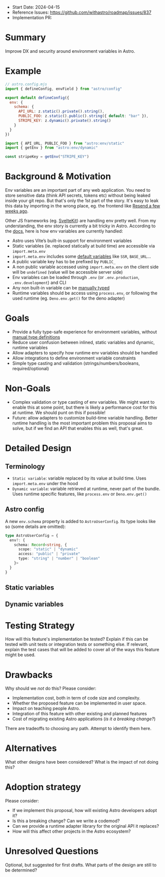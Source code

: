 <!--
  Note: You are probably looking for `stage-1--discussion-template.md`!
  This template is reserved for anyone championing an already-approved proposal.

  Community members who would like to propose an idea or feature should begin
  by creating a GitHub Discussion. See the repo README.md for more info.

  To use this template: create a new, empty file in the repo under `proposals/${ID}.md`.
  Replace `${ID}` with the official accepted proposal ID, found in the GitHub Issue
  of the accepted proposal.
-->

- Start Date: 2024-04-15
- Reference Issues: https://github.com/withastro/roadmap/issues/837
- Implementation PR: <!-- leave empty -->

# Summary

Improve DX and security around environment variables in Astro.

# Example

```js
// astro.config.mjs
import { defineConfig, envField } from "astro/config"

export default defineConfig({
  env: {
    schema: {
      API_URL: z.static().private().string(),
      PUBLIC_FOO: z.static().public().string({ default: "bar" }),
      STRIPE_KEY: z.dynamic().private().string()
    }
  }
})
```

```ts
import { API_URL, PUBLIC_FOO } from "astro:env/static"
import { getEnv } from "astro:env/dynamic"

const stripeKey = getEnv("STRIPE_KEY")
```

# Background & Motivation

Env variables are an important part of any web application. You need to store sensitive data (think API secrets, tokens etc) without being leaked inside your git repo. But that's only the 1st part of the story. It's easy to leak this data by importing in the wrong place, eg. the frontend like [Resend a few weeks ago](https://resend.com/blog/incident-report-for-january-10-2024).

Other JS frameworks (eg. [SvelteKit](https://kit.svelte.dev/docs/modules#$env-dynamic-private)) are handling env pretty well. From my understanding, the env story is currently a bit tricky in Astro. According to the [docs](https://docs.astro.build/en/guides/environment-variables/), here is how env variables are currently handled:

- Astro uses Vite’s built-in support for environment variables
- Static variables (ie. replaced statically at build time) are accessible via `import.meta.env`
- `import.meta.env` includes some [default variables](https://docs.astro.build/en/guides/environment-variables/#default-environment-variables) like `SSR`, `BASE_URL`...
- A public variable key has to be prefixed by `PUBLIC_`
- A non public variable accessed using `import.meta.env` on the client side will be `undefined` (value will be accessible server side)
- Env variables can be loaded through `.env` (or `.env.production`, `.env.development`) and CLI
- Any non built-in variable can be [manually typed]([.env.production](https://docs.astro.build/en/guides/environment-variables/#intellisense-for-typescript))
- Runtime variables should be access using `process.env`, or following the used runtime (eg. `Deno.env.get()` for the deno adapter)

# Goals

- Provide a fully type-safe experience for environment variables, without [manual type definitions](https://docs.astro.build/en/guides/environment-variables/#intellisense-for-typescript)
- Reduce user confusion between inlined, static variables and dynamic, runtime variables
- Allow adapters to specify how runtime env variables should be handled
- Allow integrations to define environment variable constraints
- Simple type casting and validation (strings/numbers/booleans, required/optional)

# Non-Goals

- Complex validation or type casting of env variables. We might want to enable this at some point, but there is likely a performance cost for this at runtime. We should punt on this if possible!
- Future: allow adapters to customize build-time variable handling. Better runtime handling is the most important problem this proposal aims to solve, but if we find an API that enables this as well, that's great.

# Detailed Design

## Terminology

- `Static variable`: variable replaced by its value at build time. Uses `import.meta.env` under the hood
- `Dynamic variable`: variable retrieved at runtime, never part of the bundle. Uses runtime specific features, like `process.env` or `Deno.env.get()`

## Astro config

A new `env.schema` property is added to `AstroUserConfig`. Its type looks like so (some details are omitted):

```ts
type AstroUserConfig = {
  env?: {
    schema: Record<string, {
      scope: "static" | "dynamic"
      access: "public" | "private"
      type: "string" | "number" | "boolean"
    }>
  }
}
```

## Static variables

## Dynamic variables

# Testing Strategy

How will this feature's implementation be tested? Explain if this can be tested with
unit tests or integration tests or something else. If relevant, explain the test
cases that will be added to cover all of the ways this feature might be used.

# Drawbacks

Why should we _not_ do this? Please consider:

- Implementation cost, both in term of code size and complexity.
- Whether the proposed feature can be implemented in user space.
- Impact on teaching people Astro.
- Integration of this feature with other existing and planned features
- Cost of migrating existing Astro applications (_is it a breaking change?_)

There are tradeoffs to choosing any path. Attempt to identify them here.

# Alternatives

What other designs have been considered? What is the impact of not doing this?

# Adoption strategy

Please consider:

- If we implement this proposal, how will existing Astro developers adopt it?
- Is this a breaking change? Can we write a codemod?
- Can we provide a runtime adapter library for the original API it replaces?
- How will this affect other projects in the Astro ecosystem?

# Unresolved Questions

Optional, but suggested for first drafts.
What parts of the design are still to be determined?

